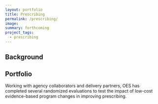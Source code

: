 ```yaml
---
layout: portfolio
title: Prescribing
permalink: /prescribing/
image:
summary: forthcoming
project_tags:
  - prescribing
---
```

## Background



## Portfolio

Working with agency collaborators and delivery partners, OES has completed several randomized evaluations to test the impact of low-cost evidence-based program changes in improving prescribing.
